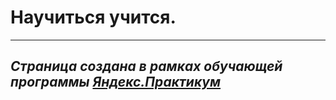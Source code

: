 # **Научиться учится.**
*****************************
## ***Страница создана в рамках обучающей программы [Яндекс.Практикум](https://praktikum.yandex.ru)***
